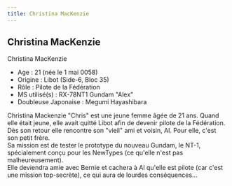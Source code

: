 ```yaml
---
title: Christina MacKenzie
---
```


Christina MacKenzie
-------------------


Christina MacKenzie   
- Age : 21 (née le 1 mai 0058)   
- Origine : Libot (Side-6, Bloc 35)   
- Rôle : Pilote de la Fédération   
- MS utilisé(s) : RX-78NT1 Gundam "Alex"   
- Doubleuse Japonaise : Megumi Hayashibara


Christina Mackenzie "Chris" est une jeune femme âgée de 21 ans. Quand elle était jeune, elle avait quitté Libot afin de devenir pilote de la Fédération. Dès son retour elle rencontre son "vieil" ami et voisin, Al. Pour elle, c'est son petit frère.   
Sa mission est de tester le prototype du nouveau Gundam, le NT-1, spécialement conçu pour les NewTypes (ce qu'elle n'est pas malheureusement).   
Elle deviendra amie avec Bernie et cachera à Al qu'elle est pilote (car c'est une mission top-secrète), ce qui aura de lourdes conséquences...

